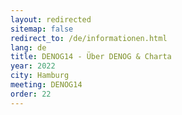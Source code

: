 ```yaml
---
layout: redirected
sitemap: false
redirect_to: /de/informationen.html
lang: de
title: DENOG14 - Über DENOG & Charta
year: 2022
city: Hamburg
meeting: DENOG14
order: 22
---
```

